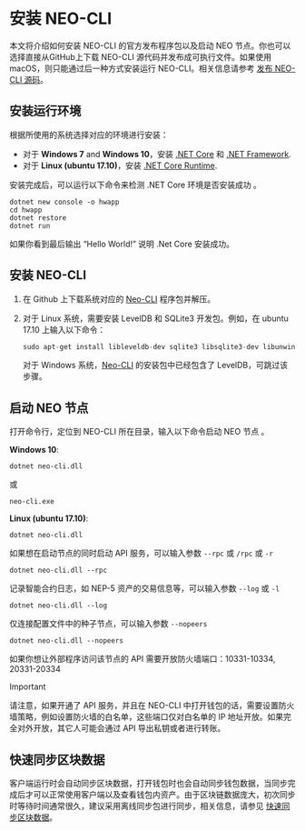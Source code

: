 # 安装 NEO-CLI

本文将介绍如何安装 NEO-CLI 的官方发布程序包以及启动 NEO 节点。你也可以选择直接从GitHub上下载 NEO-CLI 源代码并发布成可执行文件。如果使用macOS，则只能通过后一种方式安装运行 NEO-CLI。相关信息请参考 [发布 NEO-CLI 源码](publish.md)。

## 安装运行环境

根据所使用的系统选择对应的环境进行安装：

- 对于 **Windows 7** and **Windows 10**，安装 [.NET Core](https://www.microsoft.com/net/download/windows) 和 [.NET Framework](https://www.microsoft.com/net/download/windows).
- 对于 **Linux (ubuntu 17.10)**，安装 [.NET Core Runtime](https://www.microsoft.com/net/download/linux).

安装完成后，可以运行以下命令来检测 .NET Core 环境是否安装成功 。

```
dotnet new console -o hwapp
cd hwapp
dotnet restore
dotnet run
```

如果你看到最后输出 “Hello World!” 说明 .Net Core 安装成功。


## 安装 NEO-CLI

1. 在 Github 上下载系统对应的 [Neo-CLI](https://github.com/neo-project/neo-cli/releases) 程序包并解压。

2. 对于 Linux 系统，需要安装 LevelDB 和 SQLite3 开发包。例如，在 ubuntu 17.10 上输入以下命令：

   ```c#
   sudo apt-get install libleveldb-dev sqlite3 libsqlite3-dev libunwind8-dev
   ```

   对于 Windows 系统，[Neo-CLI](https://github.com/neo-project/neo-cli/releases) 的安装包中已经包含了 LevelDB，可跳过该步骤。

## 启动 NEO 节点

打开命令行，定位到 NEO-CLI 所在目录，输入以下命令启动 NEO 节点 。

**Windows 10**:

```
dotnet neo-cli.dll
```

或

```
neo-cli.exe
```

**Linux (ubuntu 17.10)**:

   ```
dotnet neo-cli.dll
   ```

如果想在启动节点的同时启动 API 服务，可以输入参数 `--rpc`  或 `/rpc` 或 `-r`

   ```
dotnet neo-cli.dll --rpc
   ```
记录智能合约日志，如 NEP-5 资产的交易信息等，可以输入参数 `--log`  或 `-l` 

   ```
dotnet neo-cli.dll --log
   ```

仅连接配置文件中的种子节点，可以输入参数 `--nopeers`

   ```
dotnet neo-cli.dll --nopeers
   ```

如果你想让外部程序访问该节点的 API 需要开放防火墙端口：10331-10334, 20331-20334 

> [!Important]
>
> 请注意，如果开通了 API 服务，并且在 NEO-CLI 中打开钱包的话，需要设置防火墙策略，例如设置防火墙的白名单，这些端口仅对白名单的 IP 地址开放。如果完全对外开放，其它人可能会通过 API 导出私钥或者进行转账。

## 快速同步区块数据

客户端运行时会自动同步区块数据，打开钱包时也会自动同步钱包数据，当同步完成后才可以正常使用客户端以及查看钱包内资产。由于区块链数据庞大，初次同步时等待时间通常很久，建议采用离线同步包进行同步，相关信息，请参见 [快速同步区块数据](../../network/syncblocks.md)。